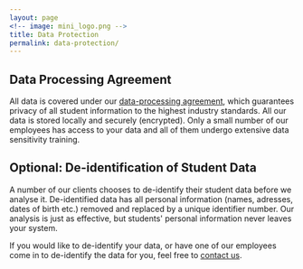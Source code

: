 ```yaml
---
layout: page
<!-- image: mini_logo.png -->
title: Data Protection
permalink: data-protection/
---
```


<!-- We are not just promising complete student anonymity; we guarantee it using our 3-step process of data submission:

## Step 1 ##
You download our data submission tool, which takes in student data. This tool replaces sensitive student information (like names, addresses, etc.) with a student ID. If our tool misses some sensitive information, it allows you to select it manually with one click.

## Step 2 ##
The data we need, minus all the sensitive student information is converted into a CSV (something like an Excel file) which you can check and with which our analysis software works.

## Step 3 ##
You send us the CSV, confident about what information it contains.
The sensitive student information never leaves your school's system.

Once we have completed our analysis, our tool converts the student ID assigned in Step 1 back to the student name, so you can use what we found out. -->

## Data Processing Agreement

All data is covered under our [data-processing agreement](SSC-data-processing-agreement.docx), which guarantees privacy of all student information to the highest industry standards. All our data is stored locally and securely (encrypted). Only a small number of our employees has access to your data and all of them undergo extensive data sensitivity training.

## Optional: De-identification of Student Data
A number of our clients chooses to de-identify their student data before we analyse it. De-identified data has all personal information (names, adresses, dates of birth etc.) removed and replaced by a unique identifier number. Our analysis is just as effective, but students' personal information never leaves your system.

If you would like to de-identify your data, or have one of our employees come in to de-identify the data for you, feel free to [contact us](../contact/).
